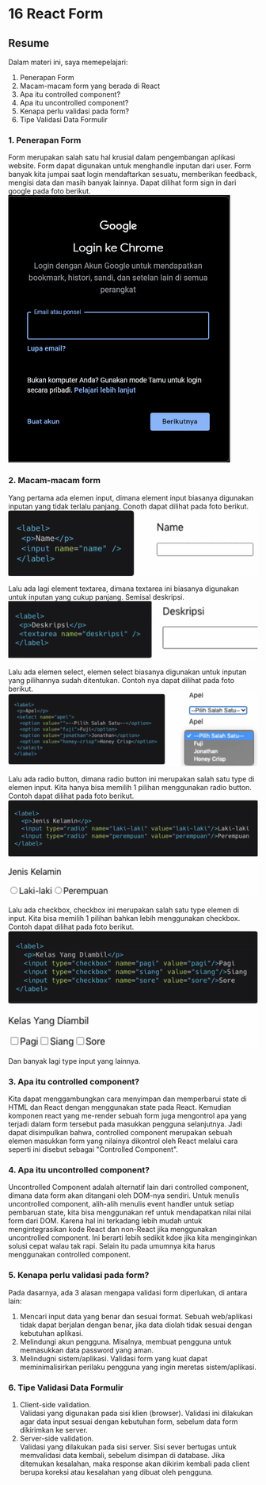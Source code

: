 # 16 React Form
## Resume
Dalam materi ini, saya memepelajari:
1. Penerapan Form
2. Macam-macam form yang berada di React
3. Apa itu controlled component?
4. Apa itu uncontrolled component?
5. Kenapa perlu validasi pada form?
6. Tipe Validasi Data Formulir 

### 1. Penerapan Form
Form merupakan salah satu hal krusial dalam pengembangan aplikasi website. Form dapat digunakan untuk menghandle inputan dari user. Form banyak kita jumpai saat login mendaftarkan sesuatu, memberikan feedback, mengisi data dan masih banyak lainnya. Dapat dilihat form sign in dari google pada foto berikut.  
![](./screenshot/form_example.png)

### 2. Macam-macam form
Yang pertama ada elemen input, dimana element input biasanya digunakan inputan yang tidak terlalu panjang. Conoth dapat dilihat pada foto berikut.  
![](./screenshot/input_element_example.png)  

Lalu ada lagi element textarea, dimana textarea ini biasanya digunakan untuk inputan yang cukup panjang. Semisal deskripsi.  
![](./screenshot/textarea_example.png)  

Lalu ada elemen select, elemen select biasanya digunakan untuk inputan yang pilihannya sudah ditentukan. Contoh nya dapat dilihat pada foto berikut.  
![](./screenshot/select_example.png)  

Lalu ada radio button, dimana radio button ini merupakan salah satu type di elemen input. Kita hanya bisa memilih 1 pilihan menggunakan radio button. Contoh dapat dilihat pada foto berikut.  
![](./screenshot/radiobutton_example.png)  

Lalu ada checkbox, checkbox ini merupakan salah satu type elemen di input. Kita bisa memilih 1 pilihan bahkan lebih menggunakan checkbox. Contoh dapat dilihat pada foto berikut.  
![](./screenshot/checkbox_example.png)  

Dan banyak lagi type input yang lainnya.

### 3. Apa itu controlled component?
Kita dapat menggambungkan cara menyimpan dan memperbarui state di HTML dan React dengan menggunakan state pada React. Kemudian komponen react yang me-render sebuah form juga mengontrol apa yang terjadi dalam form tersebut pada masukkan pengguna selanjutnya. Jadi dapat disimpulkan bahwa, controlled component merupakan sebuah elemen masukkan form yang nilainya dikontrol oleh React melalui cara seperti ini disebut sebagai "Controlled Component".

### 4. Apa itu uncontrolled component?
Uncontrolled Component adalah alternatif lain dari controlled component, dimana data form akan ditangani oleh DOM-nya sendiri. Untuk menulis uncontrolled component, alih-alih menulis event handler untuk setiap pembaruan state, kita bisa menggunakan ref untuk mendapatkan nilai nilai form dari DOM. Karena hal ini terkadang lebih mudah untuk mengintegrasikan kode React dan non-React jika menggunakan uncontrolled component. Ini berarti lebih sedikit kdoe jika kita menginginkan solusi cepat walau tak rapi. Selain itu pada umumnya kita harus menggunakan controlled component.

### 5. Kenapa perlu validasi pada form?
Pada dasarnya, ada 3 alasan mengapa validasi form diperlukan, di antara lain:
1. Mencari input data yang benar dan sesuai format. Sebuah web/aplikasi tidak dapat berjalan dengan benar, jika data diolah tidak sesuai dengan kebutuhan aplikasi.
2. Melindungi akun pengguna. Misalnya, membuat pengguna untuk memasukkan data password yang aman.
3. Melindugni sistem/aplikasi. Validasi form yang kuat dapat meminimalisirkan perilaku pengguna yang ingin meretas sistem/aplikasi.

### 6. Tipe Validasi Data Formulir
1. Client-side validation.  
Validasi yang digunakan pada sisi klien (browser). Validasi ini dilakukan agar data input sesuai dengan kebutuhan form, sebelum data form dikirimkan ke server.
2. Server-side validation.  
Validasi yang dilakukan pada sisi server. Sisi sever bertugas untuk memvalidasi data kembali, sebelum disimpan di database. Jika ditemukan kesalahan, maka response akan dikirim kembali pada client berupa koreksi atau kesalahan yang dibuat oleh pengguna.
